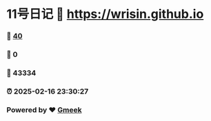 # 11号日记 :link: https://wrisin.github.io 
### :page_facing_up: [40](https://wrisin.github.io/tag.html) 
### :speech_balloon: 0 
### :hibiscus: 43334 
### :alarm_clock: 2025-02-16 23:30:27 
### Powered by :heart: [Gmeek](https://github.com/Meekdai/Gmeek)
